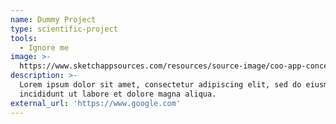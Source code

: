 ```yaml
---
name: Dummy Project
type: scientific-project
tools:
  - Ignore me
image: >-
  https://www.sketchappsources.com/resources/source-image/coo-app-concept-subgaurav.jpg
description: >-
  Lorem ipsum dolor sit amet, consectetur adipiscing elit, sed do eiusmod tempor
  incididunt ut labore et dolore magna aliqua.
external_url: 'https://www.google.com'
---
```

